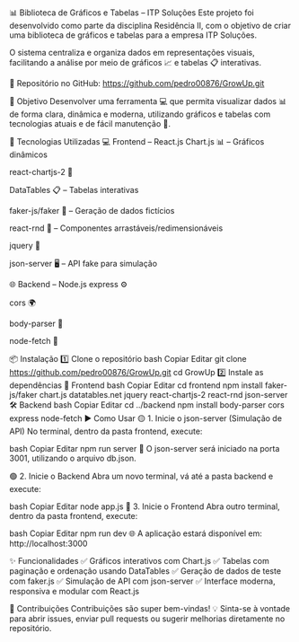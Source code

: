 📊 Biblioteca de Gráficos e Tabelas – ITP Soluções
Este projeto foi desenvolvido como parte da disciplina Residência II, com o objetivo de criar uma biblioteca de gráficos e tabelas para a empresa ITP Soluções.

O sistema centraliza e organiza dados em representações visuais, facilitando a análise por meio de gráficos 📈 e tabelas 📋 interativas.

🔗 Repositório no GitHub:
https://github.com/pedro00876/GrowUp.git

🎯 Objetivo
Desenvolver uma ferramenta 💻 que permita visualizar dados 📊 de forma clara, dinâmica e moderna, utilizando gráficos e tabelas com tecnologias atuais e de fácil manutenção 🚀.

🚀 Tecnologias Utilizadas
💻 Frontend – React.js
Chart.js 📊 – Gráficos dinâmicos

react-chartjs-2 🔁

DataTables 📋 – Tabelas interativas

faker-js/faker 🧪 – Geração de dados fictícios

react-rnd 🎯 – Componentes arrastáveis/redimensionáveis

jquery 🔧

json-server 🖥️ – API fake para simulação

🌐 Backend – Node.js
express ⚙️

cors 🌍

body-parser 🧩

node-fetch 🔗

📦 Instalação
1️⃣ Clone o repositório
bash
Copiar
Editar
git clone https://github.com/pedro00876/GrowUp.git
cd GrowUp
2️⃣ Instale as dependências
🧪 Frontend
bash
Copiar
Editar
cd frontend
npm install faker-js/faker chart.js datatables.net jquery react-chartjs-2 react-rnd json-server
🛠️ Backend
bash
Copiar
Editar
cd ../backend
npm install body-parser cors express node-fetch
▶️ Como Usar
🟡 1. Inicie o json-server (Simulação de API)
No terminal, dentro da pasta frontend, execute:

bash
Copiar
Editar
npm run server
📝 O json-server será iniciado na porta 3001, utilizando o arquivo db.json.

🟢 2. Inicie o Backend
Abra um novo terminal, vá até a pasta backend e execute:

bash
Copiar
Editar
node app.js
🔵 3. Inicie o Frontend
Abra outro terminal, dentro da pasta frontend, execute:

bash
Copiar
Editar
npm run dev
🌐 A aplicação estará disponível em: http://localhost:3000

✨ Funcionalidades
✅ Gráficos interativos com Chart.js
✅ Tabelas com paginação e ordenação usando DataTables
✅ Geração de dados de teste com faker.js
✅ Simulação de API com json-server
✅ Interface moderna, responsiva e modular com React.js

🤝 Contribuições
Contribuições são super bem-vindas! 💡
Sinta-se à vontade para abrir issues, enviar pull requests ou sugerir melhorias diretamente no repositório.

